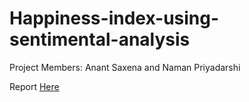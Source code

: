 # Happiness-index-using-sentimental-analysis
Project Members: Anant Saxena and Naman Priyadarshi 

Report [Here](https://docs.google.com/document/d/1ysulEqna7GgXC28m9wHXZnwtgydauy-Mnh-iQn8ktsE/edit?usp=sharing)
